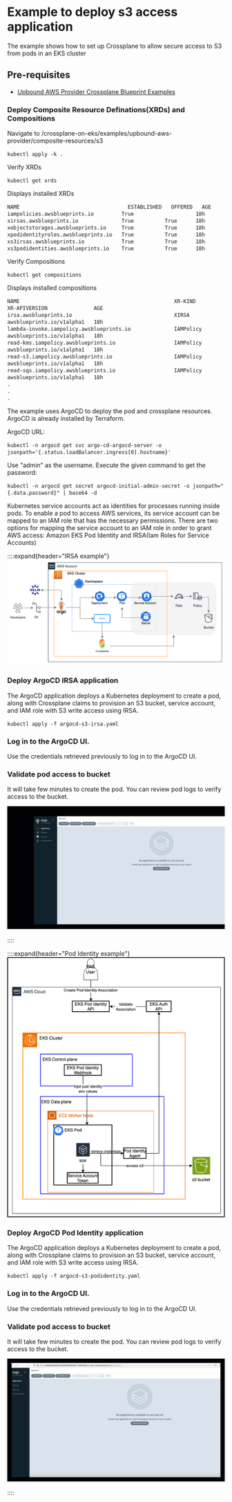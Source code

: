 # Example to deploy s3 access application

The example shows how to set up Crossplane to allow secure access to S3 from pods in an EKS cluster


## Pre-requisites
 - [Upbound AWS Provider Crossplane Blueprint Examples](../../README.md)


### Deploy Composite Resource Definations(XRDs) and Compositions
Navigate to /crossplane-on-eks/examples/upbound-aws-provider/composite-resources/s3
```shell
kubectl apply -k .
```

Verify  XRDs
```shell
kubectl get xrds
```

Displays installed XRDs
```
NAME                                   ESTABLISHED   OFFERED   AGE
iampolicies.awsblueprints.io         True                    18h
xirsas.awsblueprints.io              True          True      18h
xobjectstorages.awsblueprints.io     True          True      18h
xpodidentityroles.awsblueprints.io   True          True      18h
xs3irsas.awsblueprints.io            True          True      18h
xs3podidentities.awsblueprints.io    True          True      18h
```

Verify Compositions
```shell
kubectl get compositions
```

Displays installed compositions
```
NAME                                                  XR-KIND            XR-APIVERSION               AGE
irsa.awsblueprints.io                                 XIRSA              awsblueprints.io/v1alpha1   18h
lambda-invoke.iampolicy.awsblueprints.io              IAMPolicy          awsblueprints.io/v1alpha1   18h
read-kms.iampolicy.awsblueprints.io                   IAMPolicy          awsblueprints.io/v1alpha1   18h
read-s3.iampolicy.awsblueprints.io                    IAMPolicy          awsblueprints.io/v1alpha1   18h
read-sqs.iampolicy.awsblueprints.io                   IAMPolicy          awsblueprints.io/v1alpha1   18h
.
.
.
```

<!--### Validate `EnvironmentConfig`-->

<!--Crossplane `environmentconfig` named `cluster` is created by the bootstrap terraform code. Validate it exists and contains proper values-->
<!--```-->
<!--kubectl get environmentconfig cluster -o yaml-->
<!--```-->
<!--Expected output-->
<!--```-->
<!--apiVersion: apiextensions.crossplane.io/v1alpha1-->
<!--kind: EnvironmentConfig-->
<!--metadata:-->
<!--  name: cluster-->
<!--data:-->
<!--  awsAccountID: <account_id>-->
<!--  eksOIDC: <oidc>-->
<!--```-->


The example uses ArgoCD to deploy the pod and crossplane resources. ArgoCD is already installed by Terraform.

ArgoCD URL:
```
kubectl -n argocd get svc argo-cd-argocd-server -o jsonpath='{.status.loadBalancer.ingress[0].hostname}'
```
Use "admin" as the username. Execute the given command to get the password:
```
kubectl -n argocd get secret argocd-initial-admin-secret -o jsonpath="{.data.password}" | base64 -d
```

Kubernetes service accounts act as identities for processes running inside pods. To enable a pod to access AWS services, its service account can be mapped to an IAM role that has the necessary permissions. There are two options for mapping the service account to an IAM role in order to grant AWS access: Amazon EKS Pod Identity and IRSA(Iam Roles for Service Accounts)


<!--::::expand{header="What is GitOps?"}-->
<!--[GitOps](https://www.cncf.io/blog/2021/09/28/gitops-101-whats-it-all-about/) is a way of managing infrastructure and applications using Git as the single source of truth. GitOps watches this Git repository and automatically applies any changes to make the actual state match the desired state in Git-->
<!--::::-->


::::expand{header="IRSA example"}
![S3 IRSA App Diagram](../../diagrams/s3-irsa-app.png)


### Deploy ArgoCD IRSA application

The ArgoCD application deploys a Kubernetes deployment to create a pod, along with Crossplane claims to provision an S3 bucket, service account, and IAM role with S3 write access using IRSA.
```
kubectl apply -f argocd-s3-irsa.yaml
```

### Log in to the ArgoCD UI.

Use the credentials retrieved previously to log in to the ArgoCD UI.

### Validate  pod access to bucket
 It will take few minutes to create the pod. You can review pod logs to verify access to the bucket.

![S3 IRSA App Logs](../../diagrams/irsa-irsa-access-success.gif)

::::

::::expand{header="Pod Identity example"}
![S3 IRSA App Diagram](../../diagrams/s3-access-podidentity.png)


### Deploy ArgoCD Pod Identity application

The ArgoCD application deploys a Kubernetes deployment to create a pod, along with Crossplane claims to provision an S3 bucket, service account, and IAM role with S3 write access using IRSA.
```
kubectl apply -f argocd-s3-podidentity.yaml
```

### Log in to the ArgoCD UI.

Use the credentials retrieved previously to log in to the ArgoCD UI.

### Validate  pod access to bucket
 It will take few minutes to create the pod. You can review pod logs to verify access to the bucket.

![S3 Pod Identity App Logs](../../diagrams/s3-access-podidentity.gif)

::::
